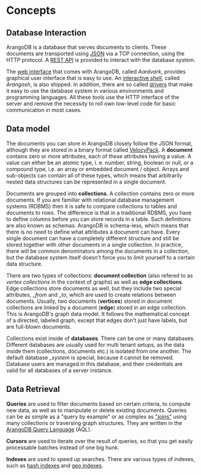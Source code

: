 Concepts
========

Database Interaction
--------------------

ArangoDB is a database that serves documents to clients. These documents are
transported using [JSON](https://en.wikipedia.org/wiki/JSON) via a TCP connection,
using the HTTP protocol. 
A [REST API](https://en.wikipedia.org/wiki/Representational_state_transfer)
is provided to interact with the database system.

The [web interface](../Administration/WebInterface/README.md) that comes with
ArangoDB, called *Aardvark*, provides graphical user interface that is easy to use.
An [interactive shell](../GettingStarted/Arangosh.md), called *Arangosh*, is also
shipped. In addition, there are so called
[drivers](https://arangodb.com/downloads/arangodb-drivers/)
that make it easy to use the database system in various environments and
programming languages. All these tools use the HTTP interface of the server and
remove the necessity to roll own low-level code for basic communication in most
cases.

Data model
----------

The documents you can store in ArangoDB closely follow the JSON format,
although they are stored in a binary format called [VelocyPack](https://github.com/arangodb/velocypack#readme).
A **document** contains zero or more attributes, each of these attributes having
a value. A value can either be an atomic type, i. e. number, string, boolean
or null, or a compound type, i.e. an array or embedded document / object.
Arrays and sub-objects can contain all of these types, which means that
arbitrarily nested data structures can be represented in a single document.

Documents are grouped into **collections**. A collection contains zero or more
documents. If you are familiar with relational database management systems (RDBMS)
then it is safe to compare collections to tables and documents to rows. The
difference is that in a traditional RDBMS, you have to define columns before
you can store records in a table. Such definitions are also known as schemas.
ArangoDB is schema-less, which means that there is no need to define what
attributes a document can have. Every single document can have a completely
different structure and still be stored together with other documents in a
single collection. In practice, there will be common denominators among the
documents in a collection, but the database system itself doesn't force you to
limit yourself to a certain data structure.

There are two types of collections: **document collection** (also refered to as
*vertex collections* in the context of graphs) as well as **edge collections**.
Edge collections store documents as well, but they include two special attributes,
*_from* and *_to*, which are used to create relations between documents.
Usually, two documents (**vertices**) stored in document collections are linked
by a document (**edge**) stored in an edge collection. This is ArangoDB's graph
data model. It follows the mathematical concept of a directed, labeled graph,
except that edges don't just have labels, but are full-blown documents.

Collections exist inside of **databases**. There can be one or many databases.
Different databases are usually used for multi tenant setups, as the data inside
them (collections, documents etc.) is isolated from one another. The default
database *_system* is special, because it cannot be removed. Database users
are managed in this database, and their credentials are valid for all databases
of a server instance.

Data Retrieval
--------------

**Queries** are used to filter documents based on certain criteria, to compute
new data, as well as to manipulate or delete existing documents. Queries can be
as simple as a "query by example" or as complex as ["joins"](../../AQL/Examples/Join.html)
using many collections or traversing graph structures. They are written in
the [ArangoDB Query Language](../../AQL/index.html) (AQL).

**Cursors** are used to iterate over the result of queries, so that you get
easily processable batches instead of one big hunk.

**Indexes** are used to speed up searches. There are various types of indexes,
such as [hash indexes](../Indexing/Hash.md) and 
[geo indexes](../Indexing/Geo.md).
